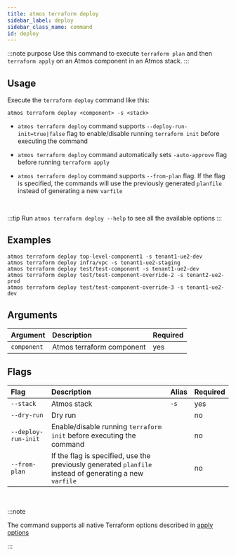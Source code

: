 ```yaml
---
title: atmos terraform deploy
sidebar_label: deploy
sidebar_class_name: command
id: deploy
---
```


:::note purpose
Use this command to execute `terraform plan` and then `terraform apply` on an Atmos component in an Atmos stack.
:::

## Usage

Execute the `terraform deploy` command like this:

```shell
atmos terraform deploy <component> -s <stack>
```

- `atmos terraform deploy` command supports `--deploy-run-init=true|false` flag to enable/disable running `terraform init` before executing the
  command

- `atmos terraform deploy` command automatically sets `-auto-approve` flag before running `terraform apply`

- `atmos terraform deploy` command supports `--from-plan` flag. If the flag is specified, the commands will use the
  previously generated `planfile` instead of generating a new `varfile`

<br/>

:::tip
Run `atmos terraform deploy --help` to see all the available options
:::

## Examples

```shell
atmos terraform deploy top-level-component1 -s tenant1-ue2-dev
atmos terraform deploy infra/vpc -s tenant1-ue2-staging
atmos terraform deploy test/test-component -s tenant1-ue2-dev
atmos terraform deploy test/test-component-override-2 -s tenant2-ue2-prod
atmos terraform deploy test/test-component-override-3 -s tenant1-ue2-dev
```

## Arguments

| Argument    | Description               | Required |
|:------------|:--------------------------|:---------|
| `component` | Atmos terraform component | yes      |

## Flags

| Flag                | Description                                                                                             | Alias | Required |
|:--------------------|:--------------------------------------------------------------------------------------------------------|:------|:---------|
| `--stack`           | Atmos stack                                                                                             | `-s`  | yes      |
| `--dry-run`         | Dry run                                                                                                 |       | no       |
| `--deploy-run-init` | Enable/disable running `terraform init` before executing the command                                    |       | no       |
| `--from-plan`       | If the flag is specified, use the previously generated `planfile` instead of generating a new `varfile` |       | no       |

<br/>

:::note

The command supports all native Terraform options described
in [apply options](https://developer.hashicorp.com/terraform/cli/commands/apply#apply-options)

:::
